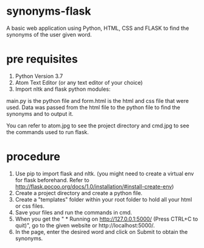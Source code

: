 # synonyms-flask
A basic web application using Python, HTML, CSS and FLASK to find the synonyms of the user given word.

# pre requisites
1. Python Version 3.7
2. Atom Text Editor (or any text editor of your choice)
3. Import nltk and flask python modules:
     
main.py is the python file and form.html is the html and css file that were used. Data was passed from the html file to the python file to find the synonyms and to output it.

You can refer to atom.jpg to see the project directory and cmd.jpg to see the commands used to run flask. 

# procedure
1. Use pip to import flask and nltk. (you might need to create a virtual env for flask beforehand. Refer to http://flask.pocoo.org/docs/1.0/installation/#install-create-env) 
2. Create a project directory and create a python file.
3. Create a "templates" folder within your root folder to hold all your html or css files.
4. Save your files and run the commands in cmd. 
5. When you get the " * Running on http://127.0.0.1:5000/ (Press CTRL+C to quit)", go to the given website or http://localhost:5000/.
6. In the page, enter the desired word and click on Submit to obtain the synonyms.
